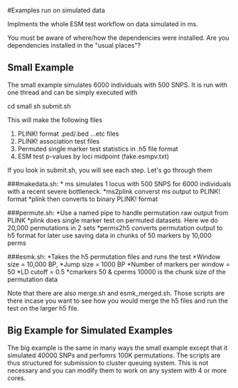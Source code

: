 #Examples run on simulated data

Implments the whole ESM test workflow on data simulated in ms.

You must be aware of where/how the dependencies were installed. Are
you dependencies installed in the "usual places"?

## Small Example

The small example simulates 6000 individuals  with 500 SNPS. It is run
with one thread and can be simply executed with

cd small
sh submit.sh

This will make the following files
1. PLINK! format .ped/.bed ...etc files
2. PLINK! association test files
3. Permuted single marker test statistics in .h5 file format
4. ESM test p-values by loci midpoint (fake.esmpv.txt)

If you look in submit.sh, you will see each step. Let's go through
them

###makedata.sh:
	* ms simulates 1 locus with 500 SNPS for 6000 individuals with a
    recent severe bottleneck.
	*ms2plink converst ms output to PLINK! format
	*plink then converts to binary PLINK! format

###permute.sh:
	*Use a named pipe to handle permutation raw output from PLINK
	*plink does single marker test on permuted datasets. Here we do
	20,000 permutations in 2 sets
	*perms2h5 converts permutation output to h5 format for later use
	saving data in chunks of 50 markers by 10,000 perms

###esmk.sh:
	*Takes the h5 permutation files and runs the test
	*Window size = 10,000 BP,
	*Jump size = 1000 BP
	*Number of markers per window = 50
	*LD cutoff = 0.5
	*cmarkers 50 & cperms 10000 is the chunk size of the permutation
	data

Note that there are also merge.sh and esmk_merged.sh. Those scripts
are there incase you want to see how you would merge the h5 files and
run the test on the larger h5 file.


## Big Example for Simulated Examples

The big example is the same in many ways the small example except that
it simulated 40000 SNPs and perfomrs 100K permutations. The scripts
are thus structured for submission to cluster queuing system. This is
not necessary and you can modify them to work on any system with 4 or
more cores.

